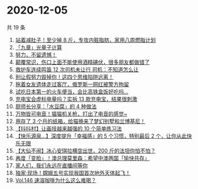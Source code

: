 # 2020-12-05

共 19 条

<!-- BEGIN ZHIHUVIDEO -->
<!-- 最后更新时间 Sat Dec 05 2020 05:06:00 GMT+0800 (CST) -->
1. [站着减肚子！至少掉 8 斤，专攻内脏脂肪，家用八周燃脂计划](https://www.zhihu.com/zvideo/1318283935831404544)
1. [「九章」光量子计算](https://www.zhihu.com/zvideo/1318131819222016000)
1. [努力，不留遗憾！](https://www.zhihu.com/zvideo/1318182708929880064)
1. [颠覆常识，伤口上面不能使用酒精碘伏，很多朋友都做错了](https://www.zhihu.com/zvideo/1318140030461304832)
1. [救护车连续鸣笛 12 次司机未让行 司机：不知道怎么让](https://www.zhihu.com/zvideo/1318211503770923008)
1. [别让假努力毁掉你！这四个思维陷阱远离！](https://www.zhihu.com/zvideo/1318294525513437184)
1. [拖着女友遗体走过客厅，俄罗斯一网红被警方拘留](https://www.zhihu.com/zvideo/1318291788063367168)
1. [试吃日本第一的火车便当，会比高铁盒饭好吃吗...](https://www.zhihu.com/zvideo/1317201588902612992)
1. [充电宝会虚标电量吗？实拆 13 款充电宝，结果很刺激](https://www.zhihu.com/zvideo/1318259707610734592)
1. [厨师长分享：「水豆腐」的 4 种做法](https://www.zhihu.com/zvideo/1318214775533731840)
1. [万物皆可电音！猫猫机关枪，打出了电音的感觉~](https://www.zhihu.com/zvideo/1318202209763962880)
1. [用存了 3 个月的纸箱，给猫换来了梦幻别墅和兰博基尼！](https://www.zhihu.com/zvideo/1318233809939406848)
1. [【抖抖村】让画技越来越强的 10 个简单练习法](https://www.zhihu.com/zvideo/1317877533488844800)
1. [【快乐源泉…】深度提升「幸福感」的 5 个习惯，特别最后 2 个，让你从此快乐无限](https://www.zhihu.com/zvideo/1318191288399511552)
1. [【大仙不闹】冰心安琪拉横空出世，200 斤的法坦你怕不怕？](https://www.zhihu.com/zvideo/1318296625815810048)
1. [再度「变脸」！澳总理莫里森：希望中澳两国「愉快共存」](https://www.zhihu.com/zvideo/1317892299578273792)
1. [家人们，我们永远在直播间等你](https://www.zhihu.com/zvideo/1317962546864115712)
1. [独家·现场！嫦娥五号实现我国首次地外天体起飞！](https://www.zhihu.com/zvideo/1317983242587267072)
1. [Vol.146 速溶咖啡为什么这么难喝？](https://www.zhihu.com/zvideo/1317915340333445120)
<!-- END ZHIHUVIDEO -->
